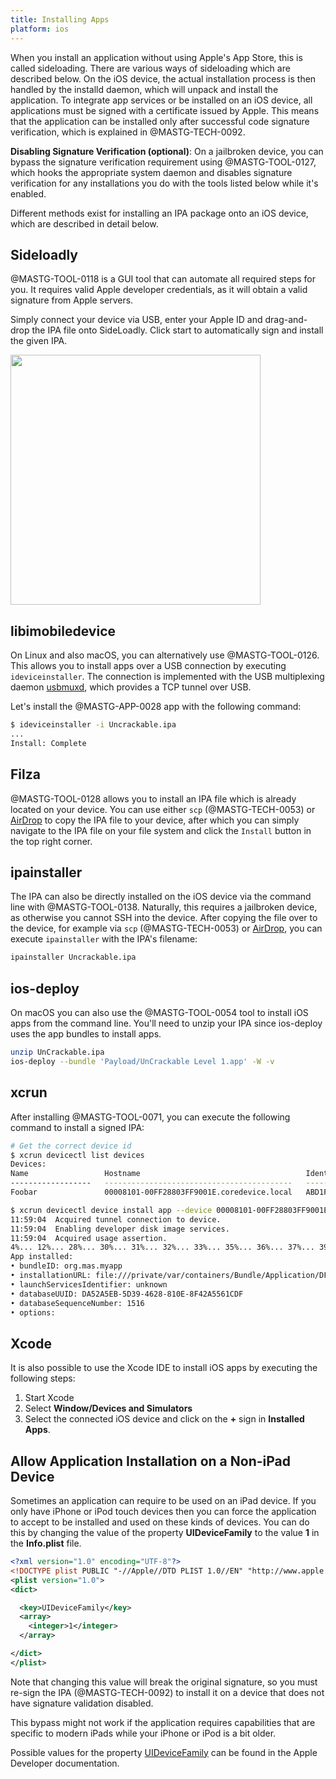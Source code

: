 ```yaml
---
title: Installing Apps
platform: ios
---
```


When you install an application without using Apple's App Store, this is called sideloading. There are various ways of sideloading which are described below. On the iOS device, the actual installation process is then handled by the installd daemon, which will unpack and install the application. To integrate app services or be installed on an iOS device, all applications must be signed with a certificate issued by Apple. This means that the application can be installed only after successful code signature verification, which is explained in @MASTG-TECH-0092.

**Disabling Signature Verification (optional)**: On a jailbroken device, you can bypass the signature verification requirement using @MASTG-TOOL-0127, which hooks the appropriate system daemon and disables signature verification for any installations you do with the tools listed below while it's enabled.

Different methods exist for installing an IPA package onto an iOS device, which are described in detail below.

## Sideloadly

@MASTG-TOOL-0118 is a GUI tool that can automate all required steps for you. It requires valid Apple developer credentials, as it will obtain a valid signature from Apple servers.

Simply connect your device via USB, enter your Apple ID and drag-and-drop the IPA file onto SideLoadly. Click start to automatically sign and install the given IPA.

<img src="Images/Techniques/0056-Sideloadly.png" width="400px" />

## libimobiledevice

On Linux and also macOS, you can alternatively use @MASTG-TOOL-0126. This allows you to install apps over a USB connection by executing `ideviceinstaller`. The connection is implemented with the USB multiplexing daemon [usbmuxd](https://www.theiphonewiki.com/wiki/Usbmux "Usbmux"), which provides a TCP tunnel over USB.

Let's install the @MASTG-APP-0028 app with the following command:

```bash
$ ideviceinstaller -i Uncrackable.ipa
...
Install: Complete
```

## Filza

@MASTG-TOOL-0128 allows you to install an IPA file which is already located on your device. You can use either `scp` (@MASTG-TECH-0053) or [AirDrop](https://support.apple.com/en-us/119857) to copy the IPA file to your device, after which you can simply navigate to the IPA file on your file system and click the `Install` button in the top right corner.

## ipainstaller

The IPA can also be directly installed on the iOS device via the command line with @MASTG-TOOL-0138. Naturally, this requires a jailbroken device, as otherwise you cannot SSH into the device. After copying the file over to the device, for example via `scp` (@MASTG-TECH-0053) or [AirDrop](https://support.apple.com/en-us/119857), you can execute `ipainstaller` with the IPA's filename:

```bash
ipainstaller Uncrackable.ipa
```

## ios-deploy

On macOS you can also use the @MASTG-TOOL-0054 tool to install iOS apps from the command line. You'll need to unzip your IPA since ios-deploy uses the app bundles to install apps.

```bash
unzip UnCrackable.ipa
ios-deploy --bundle 'Payload/UnCrackable Level 1.app' -W -v
```

## xcrun

After installing @MASTG-TOOL-0071, you can execute the following command to install a signed IPA:

```bash
# Get the correct device id
$ xcrun devicectl list devices
Devices:
Name                 Hostname                                     Identifier                             State                Model
------------------   ------------------------------------------   ------------------------------------   ------------------   ------------------------------
Foobar               00008101-00FF28803FF9001E.coredevice.local   ABD1F3D8-7BC1-52CD-8DB6-9BFD794CE862   available (paired)   iPhone 14 Pro Max (iPhone15,3)

$ xcrun devicectl device install app --device 00008101-00FF28803FF9001E ~/signed.ipa
11:59:04  Acquired tunnel connection to device.
11:59:04  Enabling developer disk image services.
11:59:04  Acquired usage assertion.
4%... 12%... 28%... 30%... 31%... 32%... 33%... 35%... 36%... 37%... 39%... 40%... 42%... 43%... 45%... 49%... 51%... 52%... 54%... 55%... 57%... 59%... 60%... 62%... 66%... 68%... 72%... 76%... 80%... 84%... 88%... 92%... 96%... Complete!
App installed:
• bundleID: org.mas.myapp
• installationURL: file:///private/var/containers/Bundle/Application/DFC99D25-FC36-462E-91D2-18CDE717ED21/UnCrackable%20Level%201.app/
• launchServicesIdentifier: unknown
• databaseUUID: DA52A5EB-5D39-4628-810E-8F42A5561CDF
• databaseSequenceNumber: 1516
• options:
```

## Xcode

It is also possible to use the Xcode IDE to install iOS apps by executing the following steps:

1. Start Xcode
2. Select **Window/Devices and Simulators**
3. Select the connected iOS device and click on the **+** sign in **Installed Apps**.

## Allow Application Installation on a Non-iPad Device

Sometimes an application can require to be used on an iPad device. If you only have iPhone or iPod touch devices then you can force the application to accept to be installed and used on these kinds of devices. You can do this by changing the value of the property **UIDeviceFamily** to the value **1** in the **Info.plist** file.

```xml
<?xml version="1.0" encoding="UTF-8"?>
<!DOCTYPE plist PUBLIC "-//Apple//DTD PLIST 1.0//EN" "http://www.apple.com/DTDs/PropertyList-1.0.dtd">
<plist version="1.0">
<dict>

  <key>UIDeviceFamily</key>
  <array>
    <integer>1</integer>
  </array>

</dict>
</plist>
```

Note that changing this value will break the original signature, so you must re-sign the IPA (@MASTG-TECH-0092) to install it on a device that does not have signature validation disabled.

This bypass might not work if the application requires capabilities that are specific to modern iPads while your iPhone or iPod is a bit older.

Possible values for the property [UIDeviceFamily](https://developer.apple.com/library/archive/documentation/General/Reference/InfoPlistKeyReference/Articles/iPhoneOSKeys.html#//apple_ref/doc/uid/TP40009252-SW11 "UIDeviceFamily property") can be found in the Apple Developer documentation.
